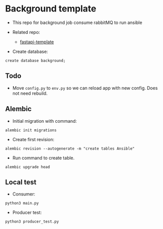 # Background template

- This repo for background job consume rabbitMQ to run ansible


- Related repo: 
    - [fastapi-template](https://github.com/phucln-kiotviet/fastapi-template)



- Create database:

```
create database background;
```

## Todo

- Move `config.py` to `env.py` so we can reload app with new config. Does not need rebuild.

## Alembic

- Initial migration with command:

```
alembic init migrations
```

- Create first revision:

```
alembic revision --autogenerate -m "create tables Ansible"
```

- Run command to create table.

```
alembic upgrade head
```

## Local test

- Consumer:

```
python3 main.py
```

- Producer test:

```
python3 producer_test.py
```